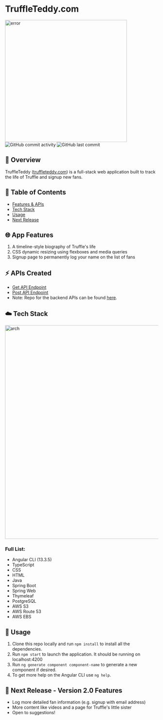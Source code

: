 
# TruffleTeddy.com 
<img width="400" alt="error" src="https://static.vecteezy.com/system/resources/previews/002/063/138/non_2x/cartoon-cute-dogs-with-big-bone-vector.jpg">
<img alt="GitHub commit activity" src="https://img.shields.io/github/commit-activity/m/aaroncorona/Truffle-App-Frontend">
<img alt="GitHub last commit" src="https://img.shields.io/github/last-commit/aaroncorona/Truffle-App-Frontend">


## 📜 Overview

TruffleTeddy (<a href = 'http://TruffleTeddy.com.s3-website-us-west-1.amazonaws.com/' target = "_blank">truffleteddy.com</a>)
is a full-stack web application built to track the life of Truffle and signup new fans.

## 📖 Table of Contents
* [Features & APIs](#-app-features)
* [Tech Stack](#%EF%B8%8F-tech-stack)
* [Usage](#-usage)
* [Next Release](#-next-release---version-20-features)


## 🌐 App Features
1. A timeline-style biography of Truffle's life
2. CSS dynamic resizing using flexboxes and media queries
3. Signup page to permanently log your name on the list of fans


## ⚡ APIs Created
* [Get API Endpoint](http://test3app-env.eba-jdzv33hs.us-west-1.elasticbeanstalk.com/fans)
* [Post API Endpoint](http://test3app-env.eba-jdzv33hs.us-west-1.elasticbeanstalk.com/fans/signup)
* Note: Repo for the backend APIs can be found [here](https://github.com/aaroncorona/Truffle-App-Backend).


## ☁️ Tech Stack
<img width="700" alt="arch" src="https://user-images.githubusercontent.com/31792170/174703306-01d1c985-7c63-4d09-8fca-2abd354e70b0.png">

### Full List:
* Angular CLI (13.3.5)
* TypeScript
* CSS
* HTML
* Java
* Spring Boot
* Spring Web
* Thymeleaf
* PostgreSQL
* AWS S3 
* AWS Route 53
* AWS EBS

## 🚀 Usage
1. Clone this repo locally and run `npm install` to install all the dependencies.
2. Run `npm start` to launch the application. It should be running on localhost:4200
3. Run `ng generate component component-name` to generate a new component if desired. 
4. To get more help on the Angular CLI use `ng help`.

## 🚧 Next Release - Version 2.0 Features
* Log more detailed fan information (e.g. signup with email address)
* More content like videos and a page for Truffle's little sister
* Open to suggestions!



